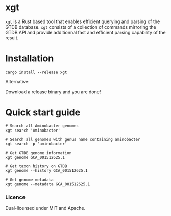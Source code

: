 # xgt

`xgt` is a Rust based tool that enables efficient querying and parsing of the GTDB database. `xgt` consists of a collection of commands mirroring the GTDB API and provide additionnal fast and efficient parsing capability of the result.

# Installation

```
cargo install --release xgt
```

Alternative:

Download a release binary and you are done!

# Quick start guide

```
# Search all Aminobacter genomes
xgt search 'Aminobacter'

# Search all genomes with genus name containing aminobacter
xgt search -p 'aminobacter'

# Get GTDB genome information
xgt genome GCA_001512625.1

# Get taxon history on GTDB
xgt genome --history GCA_001512625.1

# Get genome metadata
xgt genome --metadata GCA_001512625.1
```

### Licence
Dual-licensed under MIT and Apache.